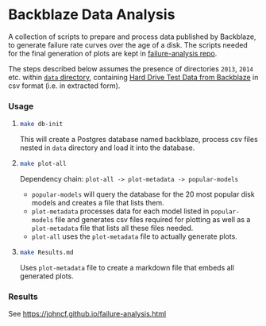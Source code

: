 # Backblaze Data Analysis

A collection of scripts to prepare and process data published by Backblaze, to
generate failure rate curves over the age of a disk. The scripts needed for the
final generation of plots are kept in [failure-analysis repo][].

The steps described below assumes the presence of directories `2013`, `2014`
etc. within [`data` directory][], containing [Hard Drive Test Data from
Backblaze][backblaze] in csv format (i.e. in extracted form).

[failure-analysis repo]: https://gitlab.com/johncf/failure-analysis
[`data` directory]: ./data
[backblaze]: https://www.backblaze.com/b2/hard-drive-test-data.html

### Usage

1.  ```sh
    make db-init
    ```

    This will create a Postgres database named backblaze, process csv files
    nested in `data` directory and load it into the database.

2.  ```sh
    make plot-all
    ```

    Dependency chain: `plot-all -> plot-metadata -> popular-models`

    - `popular-models` will query the database for the 20 most popular disk
      models and creates a file that lists them.
    - `plot-metadata` processes data for each model listed in `popular-models`
      file and generates csv files required for plotting as well as a
      `plot-metadata` file that lists all these files needed.
    - `plot-all` uses the `plot-metadata` file to actually generate plots.

3.  ```sh
    make Results.md
    ```

    Uses `plot-metadata` file to create a markdown file that embeds all
    generated plots.

### Results

See <https://johncf.github.io/failure-analysis.html>
